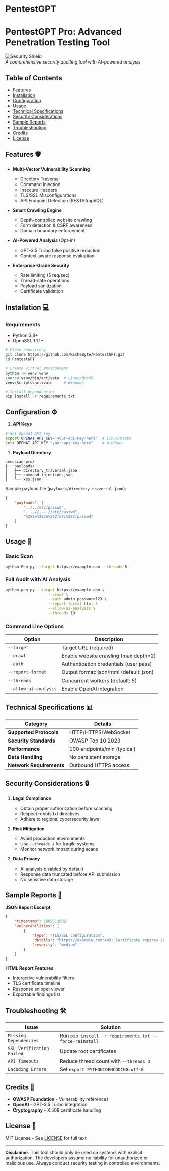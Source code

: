 # PentestGPT


# PentestGPT Pro: Advanced Penetration Testing Tool

![Security Shield](https://img.icons8.com/color/96/000000/security-checked--v2.png)  
*A comprehensive security auditing tool with AI-powered analysis*

## Table of Contents
- [Features](#features)
- [Installation](#installation)
- [Configuration](#configuration)
- [Usage](#usage)
- [Technical Specifications](#technical-specifications)
- [Security Considerations](#security-considerations)
- [Sample Reports](#sample-reports)
- [Troubleshooting](#troubleshooting)
- [Credits](#credits)
- [License](#license)

## Features 🛡️
- **Multi-Vector Vulnerability Scanning**
  - Directory Traversal
  - Command Injection
  - Insecure Headers
  - TLS/SSL Misconfigurations
  - API Endpoint Detection (REST/GraphQL)
  
- **Smart Crawling Engine**
  - Depth-controlled website crawling
  - Form detection & CSRF awareness
  - Domain boundary enforcement

- **AI-Powered Analysis** (Opt-in)
  - GPT-3.5 Turbo false positive reduction
  - Context-aware response evaluation

- **Enterprise-Grade Security**
  - Rate limiting (5 req/sec)
  - Thread-safe operations
  - Payload sanitization
  - Certificate validation

## Installation 💻

### Requirements
- Python 3.8+
- OpenSSL 1.1.1+

```bash
# Clone repository
git clone https://github.com/RicheByte/PentestGPT.git
cd PentestGPT

# Create virtual environment
python -m venv venv
source venv/bin/activate  # Linux/MacOS
venv\Scripts\activate     # Windows

# Install dependencies
pip install -r requirements.txt
```

## Configuration ⚙️

1. **API Keys**
```bash
# Set OpenAI API key
export OPENAI_API_KEY='your-api-key-here'  # Linux/MacOS
setx OPENAI_API_KEY "your-api-key-here"    # Windows
```

1. **Payload Directory**
```
secuscan-pro/
├── payloads/
│   ├── directory_traversal.json
│   ├── command_injection.json
│   └── xss.json
```

Sample payload file (`payloads/directory_traversal.json`):
```json
{
    "payloads": [
        "../../etc/passwd",
        "....//....//etc/passwd",
        "%252e%252e%252fetc%252fpasswd"
    ]
}
```

## Usage 🚀

### Basic Scan
```bash
python Pen.py --target https://example.com --threads 8
```

### Full Audit with AI Analysis
```bash
python pen.py --target https://example.com \
                   --crawl \
                   --auth admin password123 \
                   --report-format html \
                   --allow-ai-analysis \
                   --threads 10
```

### Command Line Options
| Option | Description |
|--------|-------------|
| `--target` | Target URL (required) |
| `--crawl` | Enable website crawling (max depth=2) |
| `--auth` | Authentication credentials (user pass) |
| `--report-format` | Output format: json/html (default: json) |
| `--threads` | Concurrent workers (default: 5) |
| `--allow-ai-analysis` | Enable OpenAI integration |

## Technical Specifications 📊

| Category | Details |
|----------|---------|
| **Supported Protocols** | HTTP/HTTPS/WebSocket |
| **Security Standards** | OWASP Top 10 2023 |
| **Performance** | 100 endpoints/min (typical) |
| **Data Handling** | No persistent storage |
| **Network Requirements** | Outbound HTTPS access |

## Security Considerations 🔒

1. **Legal Compliance**
   - Obtain proper authorization before scanning
   - Respect robots.txt directives
   - Adhere to regional cybersecurity laws

2. **Risk Mitigation**
   - Avoid production environments
   - Use `--threads 1` for fragile systems
   - Monitor network impact during scans

3. **Data Privacy**
   - AI analysis disabled by default
   - Response data truncated before API submission
   - No sensitive data storage

## Sample Reports 📄

**JSON Report Excerpt**
```json
{
    "timestamp": 1689612602,
    "vulnerabilities": [
        {
            "type": "TLS/SSL Configuration",
            "details": "https://example.com:443: Certificate expires 2023-12-31",
            "severity": "medium"
        }
    ]
}
```

**HTML Report Features**
- Interactive vulnerability filters
- TLS certificate timeline
- Response snippet viewer
- Exportable findings list

## Troubleshooting 🛠️

| Issue | Solution |
|-------|----------|
| `Missing Dependencies` | Run `pip install -r requirements.txt --force-reinstall` |
| `SSL Verification Failed` | Update root certificates |
| `API Timeouts` | Reduce thread count with `--threads 3` |
| `Encoding Errors` | Set `export PYTHONIOENCODING=utf-8` |

## Credits 👏

- **OWASP Foundation** - Vulnerability references
- **OpenAI** - GPT-3.5 Turbo integration
- **Cryptography** - X.509 certificate handling

## License 📜

MIT License - See [LICENSE](LICENSE) for full text

---

**Disclaimer**: This tool should only be used on systems with explicit authorization. The developers assume no liability for unauthorized or malicious use. Always conduct security testing in controlled environments.
